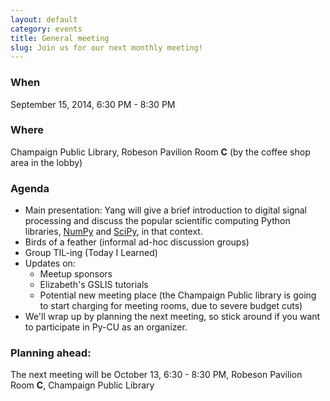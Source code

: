 ```yaml
---
layout: default
category: events
title: General meeting
slug: Join us for our next monthly meeting!
---
```


### When
September 15, 2014, 6:30 PM - 8:30 PM

### Where
Champaign Public Library, Robeson Pavilion Room **C** (by the coffee shop area in the lobby)

### Agenda
* Main presentation: Yang will give a brief introduction to digital signal
processing and discuss the popular scientific computing Python libraries, <a
href="http://www.numpy.org/">NumPy</a> and <a
href="http://www.scipy.org/">SciPy</a>, in that context.
* Birds of a feather (informal ad-hoc discussion groups)
* Group TIL-ing (Today I Learned)
* Updates on:
  * Meetup sponsors
  * Elizabeth's GSLIS tutorials
  * Potential new meeting place (the Champaign Public library is going to start charging for meeting rooms, due to severe budget cuts)
* We'll wrap up by planning the next meeting, so stick around if you want to participate in Py-CU as an organizer.

### Planning ahead:
The next meeting will be October 13, 6:30 - 8:30 PM, Robeson Pavilion Room **C**, Champaign Public Library
